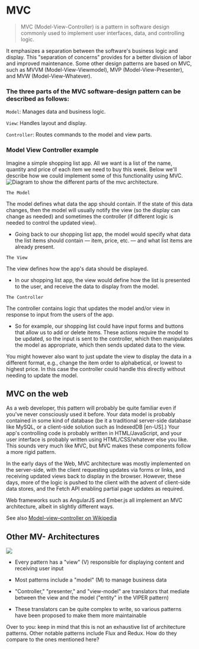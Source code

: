 # MVC
> MVC (Model-View-Controller) is a pattern in software design commonly used to implement user interfaces, data, and controlling logic.

It emphasizes a separation between the software's business logic and display. This "separation of concerns" provides for a better division of labor and improved maintenance. Some other design patterns are based on MVC, such as MVVM (Model-View-Viewmodel), MVP (Model-View-Presenter), and MVW (Model-View-Whatever).

### The three parts of the MVC software-design pattern can be described as follows:

`Model`: Manages data and business logic.

`View`: Handles layout and display.

`Controller`: Routes commands to the model and view parts.

### Model View Controller example
Imagine a simple shopping list app. All we want is a list of the name, quantity and price of each item we need to buy this week. Below we'll describe how we could implement some of this functionality using MVC.
![Diagram to show the different parts of the mvc architecture.](https://developer.mozilla.org/en-US/docs/Glossary/MVC/model-view-controller-light-blue.png)

`The Model`

The model defines what data the app should contain. If the state of this data changes, then the model will usually notify the view (so the display can change as needed) and sometimes the controller (if different logic is needed to control the updated view).

- Going back to our shopping list app, the model would specify what data the list items should contain — item, price, etc. — and what list items are already present.

`The View`

The view defines how the app's data should be displayed.

- In our shopping list app, the view would define how the list is presented to the user, and receive the data to display from the model.

`The Controller`

The controller contains logic that updates the model and/or view in response to input from the users of the app.

- So for example, our shopping list could have input forms and buttons that allow us to add or delete items. These actions require the model to be updated, so the input is sent to the controller, which then manipulates the model as appropriate, which then sends updated data to the view.

You might however also want to just update the view to display the data in a different format, e.g., change the item order to alphabetical, or lowest to highest price. In this case the controller could handle this directly without needing to update the model.

## MVC on the web
As a web developer, this pattern will probably be quite familiar even if you've never consciously used it before. Your data model is probably contained in some kind of database (be it a traditional server-side database like MySQL, or a client-side solution such as IndexedDB [en-US].) Your app's controlling code is probably written in HTML/JavaScript, and your user interface is probably written using HTML/CSS/whatever else you like. This sounds very much like MVC, but MVC makes these components follow a more rigid pattern.

In the early days of the Web, MVC architecture was mostly implemented on the server-side, with the client requesting updates via forms or links, and receiving updated views back to display in the browser. However, these days, more of the logic is pushed to the client with the advent of client-side data stores, and the Fetch API enabling partial page updates as required.

Web frameworks such as AngularJS and Ember.js all implement an MVC architecture, albeit in slightly different ways.

See also
[Model–view–controller on Wikipedia](https://en.wikipedia.org/wiki/Model%E2%80%93view%E2%80%93controller)

## Other MV- Architectures
![](https://substackcdn.com/image/fetch/w_1456,c_limit,f_webp,q_auto:good,fl_progressive:steep/https%3A%2F%2Fsubstack-post-media.s3.amazonaws.com%2Fpublic%2Fimages%2F61af5cdf-2a56-4ae8-ad09-eb703c26989d_1280x1755.jpeg)

- Every pattern has a "view" (V) responsible for displaying content and receiving user input

- Most patterns include a "model" (M) to manage business data

- "Controller," "presenter," and "view-model" are translators that mediate between the view and the model ("entity" in the VIPER pattern)

- These translators can be quite complex to write, so various patterns have been proposed to make them more maintainable

Over to you: keep in mind that this is not an exhaustive list of architecture patterns. Other notable patterns include Flux and Redux. How do they compare to the ones mentioned here?